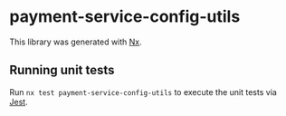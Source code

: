 # payment-service-config-utils

This library was generated with [Nx](https://nx.dev).

## Running unit tests

Run `nx test payment-service-config-utils` to execute the unit tests via [Jest](https://jestjs.io).
